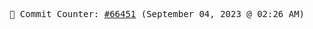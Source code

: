 <p align="center">
    <samp>
        📮 Commit Counter: <a href="https://github.com/Javascript-void0/Javascript-void0/commits/main">#66451</a> (September 04, 2023 @ 02:26 AM)
    </samp>
</p>